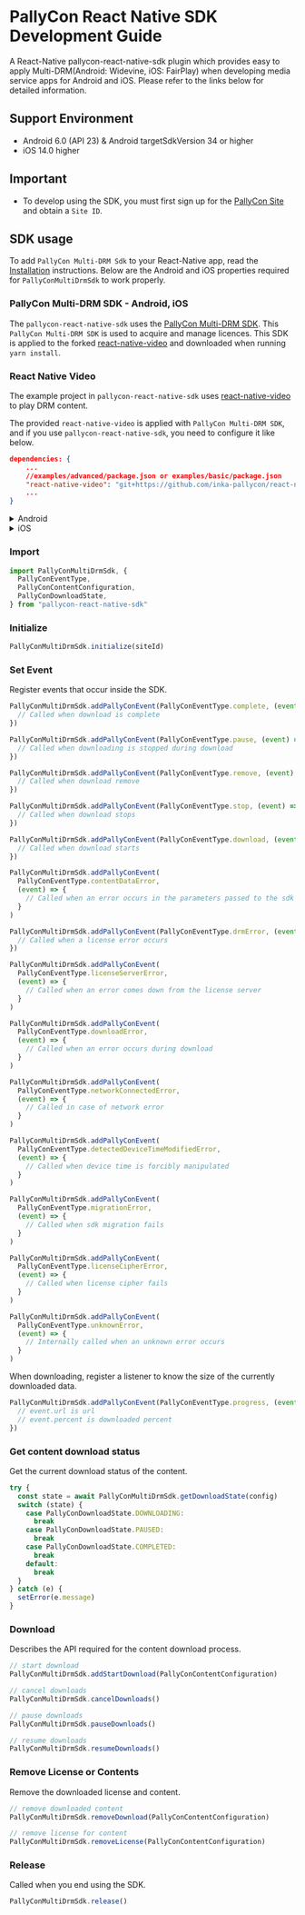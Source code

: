 # **PallyCon React Native SDK** Development Guide

A React-Native pallycon-react-native-sdk plugin which provides easy to apply Multi-DRM(Android: Widevine, iOS: FairPlay) when developing media service apps for Android and iOS. Please refer to the links below for detailed information.

## **Support Environment**

- Android 6.0 (API 23) & Android targetSdkVersion 34 or higher
- iOS 14.0 higher

## **Important**

- To develop using the SDK, you must first sign up for the [PallyCon Site](https://pallycon.com/) and obtain a `Site ID`.

## **SDK usage**

To add `PallyCon Multi-DRM Sdk` to your React-Native app, read the [Installation](https://yarnpkg.com/) instructions. Below are the Android and iOS properties required for `PallyConMultiDrmSdk` to work properly.

### PallyCon Multi-DRM SDK - Android, iOS

The `pallycon-react-native-sdk` uses the [PallyCon Multi-DRM SDK](https://pallycon.com/sdk/). This `PallyCon Multi-DRM SDK` is used to acquire and manage licences. This SDK is applied to the forked [react-native-video](https://github.com/inka-pallycon/react-native-video.git) and downloaded when running `yarn install`.

### React Native Video

The example project in `pallycon-react-native-sdk` uses [react-native-video](https://github.com/TheWidlarzGroup/react-native-video) to play DRM content.

The provided `react-native-video` is applied with `PallyCon Multi-DRM SDK`, and if you use `pallycon-react-native-sdk`, you need to configure it like below.

```json
dependencies: {
	...
	//examples/advanced/package.json or examples/basic/package.json
	"react-native-video": "git+https://github.com/inka-pallycon/react-native-video.git"
	...
}
```

<details>
<summary>Android</summary>

## Adding Widevine Android SDK from GitHub Packages

To integrate the Widevine Android SDK, follow these steps to add the GitHub package repository to your `build.gradle` file:

### 1. Update your `build.gradle` file

Add the following code snippet to the `allprojects` section of your `build.gradle` file to include the PallyCon Widevine Android SDK GitHub repository:

```groovy
allprojects {
    repositories {
        maven {
            url = uri("https://maven.pkg.github.com/inka-pallycon/pallycon-widevine-android-sdk")
            credentials {
                username = "GitHub User ID"  // Replace with your GitHub User ID
                password = "Token"  // Replace with your GitHub Personal Access Token
            }
        }
        google()
        // other repositories...
    }
}
```

### 2. GitHub Authentication

The username should be your GitHub User ID.
The password should be your GitHub Personal Access Token (PAT).
For instructions on generating a Personal Access Token, refer to the official GitHub documentation: [Managing your Personal Access Tokens.](https://docs.github.com/en/authentication/keeping-your-account-and-data-secure/managing-your-personal-access-tokens)

### 3. Set compileSdkVersion

Make sure you set `compileSdkVersion` in "android/app/build.gradle".

```
android {
  compileSdkVersion 34

  ...
}
```

</details>

<details>
<summary>iOS</summary>

`pallycon-react-native-sdk` uses cocoapods to install `PallyCon Multi-DRM iOS SDK`.

> For information on how to install and use cocoapods, please refer to the [cocoapods official website](https://cocoapods.org/).

#### examples/advanced

- DRM content streaming playback
- DRM content download and offline playback

#### examples/basic

- DRM content streaming playback

### How to Run PallyCon React Native SDK Example

- Run the following command to execute the example.

```shell
// move to the pallycon-react-native-sdk folder
% cd pallycon-react-native-sdk
% yarn install
% yarn pack -o pallycon-react-native-sdk.tgz

// move to the example/advanced or example/basic folder
% cd example/advanced
% yarn install

// move to ios folder
% cd ios
% pod install
% cd ..
// run ios
% npx react-native run-ios
// xcode run
% cd ios && open advanced.xcworkspace
```

</details>

### **Import**

```typescript
import PallyConMultiDrmSdk, {
  PallyConEventType,
  PallyConContentConfiguration,
  PallyConDownloadState,
} from "pallycon-react-native-sdk"
```

### **Initialize**

```typescript
PallyConMultiDrmSdk.initialize(siteId)
```

### **Set Event**

Register events that occur inside the SDK.

```typescript
PallyConMultiDrmSdk.addPallyConEvent(PallyConEventType.complete, (event) => {
  // Called when download is complete
})

PallyConMultiDrmSdk.addPallyConEvent(PallyConEventType.pause, (event) => {
  // Called when downloading is stopped during download
})

PallyConMultiDrmSdk.addPallyConEvent(PallyConEventType.remove, (event) => {
  // Called when download remove
})

PallyConMultiDrmSdk.addPallyConEvent(PallyConEventType.stop, (event) => {
  // Called when download stops
})

PallyConMultiDrmSdk.addPallyConEvent(PallyConEventType.download, (event) => {
  // Called when download starts
})

PallyConMultiDrmSdk.addPallyConEvent(
  PallyConEventType.contentDataError,
  (event) => {
    // Called when an error occurs in the parameters passed to the sdk
  }
)

PallyConMultiDrmSdk.addPallyConEvent(PallyConEventType.drmError, (event) => {
  // Called when a license error occurs
})

PallyConMultiDrmSdk.addPallyConEvent(
  PallyConEventType.licenseServerError,
  (event) => {
    // Called when an error comes down from the license server
  }
)

PallyConMultiDrmSdk.addPallyConEvent(
  PallyConEventType.downloadError,
  (event) => {
    // Called when an error occurs during download
  }
)

PallyConMultiDrmSdk.addPallyConEvent(
  PallyConEventType.networkConnectedError,
  (event) => {
    // Called in case of network error
  }
)

PallyConMultiDrmSdk.addPallyConEvent(
  PallyConEventType.detectedDeviceTimeModifiedError,
  (event) => {
    // Called when device time is forcibly manipulated
  }
)

PallyConMultiDrmSdk.addPallyConEvent(
  PallyConEventType.migrationError,
  (event) => {
    // Called when sdk migration fails
  }
)

PallyConMultiDrmSdk.addPallyConEvent(
  PallyConEventType.licenseCipherError,
  (event) => {
    // Called when license cipher fails
  }
)

PallyConMultiDrmSdk.addPallyConEvent(
  PallyConEventType.unknownError,
  (event) => {
    // Internally called when an unknown error occurs
  }
)
```

When downloading, register a listener to know the size of the currently downloaded data.

```typescript
PallyConMultiDrmSdk.addPallyConEvent(PallyConEventType.progress, (event) => {
  // event.url is url
  // event.percent is downloaded percent
})
```

### **Get content download status**

Get the current download status of the content.

```typescript
try {
  const state = await PallyConMultiDrmSdk.getDownloadState(config)
  switch (state) {
    case PallyConDownloadState.DOWNLOADING:
      break
    case PallyConDownloadState.PAUSED:
      break
    case PallyConDownloadState.COMPLETED:
      break
    default:
      break
  }
} catch (e) {
  setError(e.message)
}
```

### **Download**

Describes the API required for the content download process.

```typescript
// start download
PallyConMultiDrmSdk.addStartDownload(PallyConContentConfiguration)

// cancel downloads
PallyConMultiDrmSdk.cancelDownloads()

// pause downloads
PallyConMultiDrmSdk.pauseDownloads()

// resume downloads
PallyConMultiDrmSdk.resumeDownloads()
```

### **Remove License or Contents**

Remove the downloaded license and content.

```typescript
// remove downloaded content
PallyConMultiDrmSdk.removeDownload(PallyConContentConfiguration)

// remove license for content
PallyConMultiDrmSdk.removeLicense(PallyConContentConfiguration)
```

### **Release**

Called when you end using the SDK.

```typescript
PallyConMultiDrmSdk.release()
```
